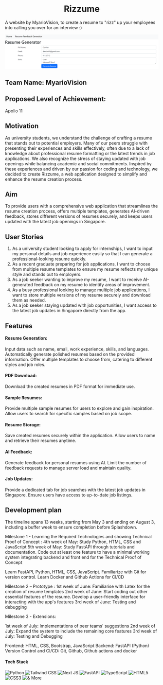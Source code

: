 <h1 align = 'center'>Rizzume</h1>

A website by MyarioVision, to create a resume to "rizz" up your employees into calling you over for an interview  :)

![rizzume_start](start_screen.png)

## Team Name: MyarioVision

## Proposed Level of Achievement:
Apollo 11

## Motivation

As university students, we understand the challenge of crafting a resume that stands out to potential employers. Many of our peers struggle with presenting their experiences and skills effectively, often due to a lack of knowledge about professional resume formatting or the latest trends in job applications. We also recognize the stress of staying updated with job openings while balancing academic and social commitments. Inspired by these experiences and driven by our passion for coding and technology, we decided to create Rizzume, a web application designed to simplify and enhance the resume creation process.

## Aim
To provide users with a comprehensive web application that streamlines the resume creation process, offers multiple templates, generates AI-driven feedback, stores different versions of resumes securely, and keeps users updated with the latest job openings in Singapore.

## User Stories
1) As a university student looking to apply for internships, I want to input my personal details and job experience easily so that I can generate a professional-looking resume quickly.
2) As a recent graduate preparing for job applications, I want to choose from multiple resume templates to ensure my resume reflects my unique style and stands out to employers.
3) As a job seeker wanting to improve my resume, I want to receive AI-generated feedback on my resume to identify areas of improvement.
4) As a busy professional looking to manage multiple job applications, I want to store multiple versions of my resume securely and download them as needed.
5) As a job seeker staying updated with job opportunities, I want access to the latest job updates in Singapore directly from the app.

## Features

#### Resume Generation:
Input data such as name, email, work experience, skills, and languages.
Automatically generate polished resumes based on the provided information.
Offer multiple templates to choose from, catering to different styles and job roles.

#### PDF Download:
Download the created resumes in PDF format for immediate use.

#### Sample Resumes:
Provide multiple sample resumes for users to explore and gain inspiration.
Allow users to search for specific samples based on job scope.

#### Resume Storage:
Save created resumes securely within the application.
Allow users to name and retrieve their resumes anytime.

#### AI Feedback:
Generate feedback for personal resumes using AI.
Limit the number of feedback requests to manage server load and maintain quality.

#### Job Updates:
Provide a dedicated tab for job searches with the latest job updates in Singapore.
Ensure users have access to up-to-date job listings.

## Development plan
The timeline spans 13 weeks, starting from May 3 and ending on August 3, including a buffer week to ensure completion before Splashdown.

Milestone 1 - Learning the Required Technologies and showing  Technical Proof of Concept :
4th week of May: Study Python, HTML, CSS and JavaScript
5th week of May: Study FastAPI through tutorials and documentation. Code out at least one feature to have a minimal working system integrating backend and front end for the Technical Proof of Concept

Learn FastAPI, Python, HTML, CSS, JavaScript. Familiarize with Git for version control. Learn Docker and Github Actions for CI/CD

Milestone 2 – Prototype :
1st week of June: Familiarise with Latex for the creation of resume templates
2nd week of June: Start coding out other essential features of the resume. Develop a user-friendly interface for interacting with the app's features
3rd week of June: Testing and debugging

Milestone 3 - Extensions:

1st week of July: Implementations of peer teams' suggestions
2nd week of July: Expand the system to include the remaining core features
3rd week of July: Testing and Debugging

Frontend: HTML, CSS, Bootstrap, JavaScript 
Backend: FastAPI (Python)
Version Control and CI/CD: Git, Github, Github actions and docker


#### Tech Stack

![Python](https://img.shields.io/badge/Python-FFD43B?style=flat-square&logo=python&logoColor=blue) ![Tailwind CSS](https://img.shields.io/badge/Tailwind_CSS-38B2AC?style=flat-square&logo=tailwind-css&logoColor=white) ![Next JS](https://img.shields.io/badge/Next-black?style=flat-square&logo=next.js&logoColor=white) ![FastAPI](https://img.shields.io/badge/FastAPI-005571?style=flat-square&logo=fastapi) ![TypeScript](https://img.shields.io/badge/TypeScript-007ACC?style=flat-square&logo=typescript&logoColor=white) ![HTML5](https://img.shields.io/badge/HTML5-E34F26?style=flat-square&logo=html5&logoColor=white) ![CSS3](https://img.shields.io/badge/CSS3-1572B6?style=flat-square&logo=css3&logoColor=white) ![& More](https://custom-icon-badges.demolab.com/badge/And_More-white?style=flat-square&logo=plus&logoColor=black)
